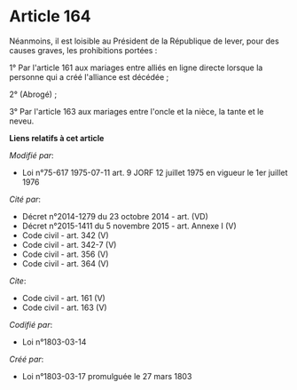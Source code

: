 # Article 164

Néanmoins, il est loisible au Président de la République de lever, pour des causes graves, les prohibitions portées : 

1° Par l'article 161 aux mariages entre alliés en ligne directe lorsque la personne qui a créé l'alliance est décédée ; 

2° (Abrogé) ; 

3° Par l'article 163 aux mariages entre l'oncle et la nièce, la tante et le neveu.

**Liens relatifs à cet article**

_Modifié par_:

  - Loi n°75-617 1975-07-11 art. 9 JORF 12 juillet 1975 en vigueur le 1er juillet 1976

_Cité par_:

  - Décret n°2014-1279 du 23 octobre 2014 - art. (VD)
  - Décret n°2015-1411 du 5 novembre 2015 - art. Annexe I (V)
  - Code civil - art. 342 (V)
  - Code civil - art. 342-7 (V)
  - Code civil - art. 356 (V)
  - Code civil - art. 364 (V)

_Cite_:

  - Code civil - art. 161 (V)
  - Code civil - art. 163 (V)

_Codifié par_:

  - Loi n°1803-03-14

_Créé par_:

  - Loi n°1803-03-17 promulguée le 27 mars 1803
